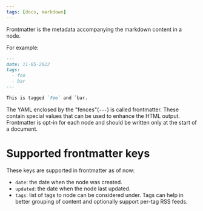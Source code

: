 ```yaml
---
tags: [docs, markdown]
---
```


Frontmatter is the metadata accompanying the markdown content in a node.

For example:

```md
---
date: 11-05-2022
tags:
  - foo
  - bar
---

This is tagged `foo` and `bar.
```

The YAML enclosed by the "fences"(`---`) is called frontmatter. These contain
special values that can be used to enhance the HTML output. Frontmatter is
opt-in for each node and should be written only at the start of a document.

# Supported frontmatter keys

These keys are supported in frontmatter as of now:

- `date`: the date when the node was created.
- `updated`: the date when the node last updated.
- `tags`: list of tags to node can be considered under. Tags can help in better
  grouping of content and optionally support per-tag RSS feeds.
